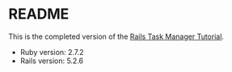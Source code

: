 # README

This is the completed version of the [Rails Task Manager Tutorial](https://github.com/turingschool-examples/task_manager_rails).

* Ruby version: 2.7.2
* Rails version: 5.2.6
